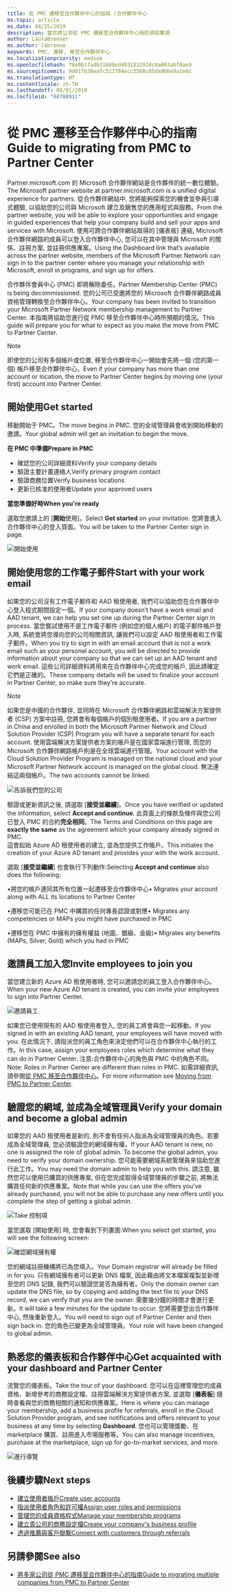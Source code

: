 ```yaml
---
title: 從 PMC 遷移至合作夥伴中心的指南 |合作夥伴中心
ms.topic: article
ms.date: 04/25/2019
description: 當您將公司從 PMC 遷移至合作夥伴中心時的須知事項
author: LauraBrenner
ms.author: labrenne
keywords: PMC, 遷移, 移至合作夥伴中心
ms.localizationpriority: medium
ms.openlocfilehash: f8e0b1fa4b31608ed4031832018c0a003abf0ae9
ms.sourcegitcommit: 9d01fb30eafc523784ecc3568c05da9bbe9a1e8c
ms.translationtype: HT
ms.contentlocale: zh-TW
ms.lasthandoff: 08/01/2019
ms.locfileid: "68708911"
---
```

# <a name="guide-to-migrating-from-pmc-to-partner-center"></a><span data-ttu-id="004f3-104">從 PMC 遷移至合作夥伴中心的指南</span><span class="sxs-lookup"><span data-stu-id="004f3-104">Guide to migrating from PMC to Partner Center</span></span>

<span data-ttu-id="004f3-105">Partner.microsoft.com 的 Microsoft 合作夥伴網站是合作夥伴的統一數位體驗。</span><span class="sxs-lookup"><span data-stu-id="004f3-105">The Microsoft partner website at partner.microsoft.com is a unified digital experience for partners.</span></span> <span data-ttu-id="004f3-106">從合作夥伴網站中, 您將能夠探索您的機會並參與引導式體驗, 以協助您的公司與 Microsoft 建立及銷售您的應用程式與服務。</span><span class="sxs-lookup"><span data-stu-id="004f3-106">From the partner website, you will be able to explore your opportunities and engage in guided experiences that help your company build and sell your apps and services with Microsoft.</span></span> <span data-ttu-id="004f3-107">使用可跨合作夥伴網站取得的 [儀表板] 連結, Microsoft 合作夥伴網路的成員可以登入合作夥伴中心, 您可以在其中管理與 Microsoft 的關係、註冊方案, 並註冊供應專案。</span><span class="sxs-lookup"><span data-stu-id="004f3-107">Using the Dashboard link that’s available across the partner website, members of the Microsoft Partner Network can sign in to the partner center where you  manage your relationship with Microsoft, enroll in programs, and sign up for offers.</span></span> 

<span data-ttu-id="004f3-108">合作夥伴會員中心 (PMC) 即將解除委任。</span><span class="sxs-lookup"><span data-stu-id="004f3-108">Partner Membership Center (PMC) is being decommissioned.</span></span> <span data-ttu-id="004f3-109">您的公司已受邀將您的 Microsoft 合作夥伴網路成員資格管理轉換至合作夥伴中心。</span><span class="sxs-lookup"><span data-stu-id="004f3-109">Your company has been invited to transition your Microsoft Partner Network membership management to Partner Center.</span></span> <span data-ttu-id="004f3-110">本指南將協助您進行從 PMC 移至合作夥伴中心時所預期的情況。</span><span class="sxs-lookup"><span data-stu-id="004f3-110">This guide will prepare you for what to expect as you make the move from PMC to Partner Center.</span></span>

>[!Note]
><span data-ttu-id="004f3-111">即使您的公司有多個帳戶或位置, 移至合作夥伴中心一開始會先將一個 (您的第一個) 帳戶移至合作夥伴中心。</span><span class="sxs-lookup"><span data-stu-id="004f3-111">Even if your company has more than one account or location, the move to Partner Center begins by moving one (your first) account into Partner Center.</span></span>

## <a name="get-started"></a><span data-ttu-id="004f3-112">開始使用</span><span class="sxs-lookup"><span data-stu-id="004f3-112">Get started</span></span>

<span data-ttu-id="004f3-113">移動開始于 PMC。</span><span class="sxs-lookup"><span data-stu-id="004f3-113">The move begins in PMC.</span></span> <span data-ttu-id="004f3-114">您的全域管理員會收到開始移動的邀請。</span><span class="sxs-lookup"><span data-stu-id="004f3-114">Your global admin will get an invitation to begin the move.</span></span> 

<span data-ttu-id="004f3-115">**在 PMC 中準備**</span><span class="sxs-lookup"><span data-stu-id="004f3-115">**Prepare in PMC**</span></span>
- <span data-ttu-id="004f3-116">確認您的公司詳細資料</span><span class="sxs-lookup"><span data-stu-id="004f3-116">Verify your company details</span></span> 
- <span data-ttu-id="004f3-117">驗證主要計畫連絡人</span><span class="sxs-lookup"><span data-stu-id="004f3-117">Verify primary program contact</span></span> 
- <span data-ttu-id="004f3-118">驗證商務位置</span><span class="sxs-lookup"><span data-stu-id="004f3-118">Verify business locations</span></span>
- <span data-ttu-id="004f3-119">更新已核准的使用者</span><span class="sxs-lookup"><span data-stu-id="004f3-119">Update your approved users</span></span>

<span data-ttu-id="004f3-120">**當您準備好時**</span><span class="sxs-lookup"><span data-stu-id="004f3-120">**When you're ready**</span></span>

<span data-ttu-id="004f3-121">選取您邀請上的 [**開始**使用]。</span><span class="sxs-lookup"><span data-stu-id="004f3-121">Select **Get started** on your invitation.</span></span> <span data-ttu-id="004f3-122">您將會進入合作夥伴中心的登入頁面。</span><span class="sxs-lookup"><span data-stu-id="004f3-122">You will be taken to the Partner Center sign in page.</span></span>

![開始使用](images/migration/getstarted.jpg)

## <a name="start-with-your-work-email"></a><span data-ttu-id="004f3-124">開始使用您的工作電子郵件</span><span class="sxs-lookup"><span data-stu-id="004f3-124">Start with your work email</span></span>

<span data-ttu-id="004f3-125">如果您的公司沒有工作電子郵件和 AAD 租使用者, 我們可以協助您在合作夥伴中心登入程式期間設定一個。</span><span class="sxs-lookup"><span data-stu-id="004f3-125">If your company doesn’t have a work email and AAD tenant, we can help you set one up during the Partner Center sign in process.</span></span> <span data-ttu-id="004f3-126">當您嘗試使用不是工作電子郵件 (例如您的個人帳戶) 的電子郵件帳戶登入時, 系統會將您導向您的公司相關資訊, 讓我們可以設定 AAD 租使用者和工作電子郵件。</span><span class="sxs-lookup"><span data-stu-id="004f3-126">When you try to sign in with an email account that is not a work email such as your personal account, you will be directed to provide information about your company so that we can set up an AAD tenant and work email.</span></span>
<span data-ttu-id="004f3-127">這些公司詳細資料將用來在合作夥伴中心完成您的帳戶, 因此請確定它們是正確的。</span><span class="sxs-lookup"><span data-stu-id="004f3-127">These company details will be used to finalize your account in Partner Center, so make sure they’re accurate.</span></span>

>[!Note]
><span data-ttu-id="004f3-128">如果您是中國的合作夥伴, 並同時在 Microsoft 合作夥伴網路和雲端解決方案提供者 (CSP) 方案中註冊, 您將會有每個帳戶的個別租使用者。</span><span class="sxs-lookup"><span data-stu-id="004f3-128">If you are a partner in China and enrolled in both the Microsoft Partner Network and Cloud Solution Provider (CSP) Program you will have a separate tenant for each account.</span></span> <span data-ttu-id="004f3-129">使用雲端解決方案提供者方案的帳戶是在國家雲端進行管理, 而您的 Microsoft 合作夥伴網路帳戶則是在全球雲端進行管理。</span><span class="sxs-lookup"><span data-stu-id="004f3-129">Your account with the Cloud Solution Provider Program is managed on the national cloud and your Microsoft Partner Network account is managed on the global cloud.</span></span> <span data-ttu-id="004f3-130">無法連結這兩個帳戶。</span><span class="sxs-lookup"><span data-stu-id="004f3-130">The two accounts cannot be linked.</span></span>

![告訴我們您的公司](images/migration/newtellusabout.png)

<span data-ttu-id="004f3-132">驗證或更新資訊之後, 請選取 [**接受並繼續**]。</span><span class="sxs-lookup"><span data-stu-id="004f3-132">Once you have verified or updated the information, select **Accept and continue**.</span></span>
<span data-ttu-id="004f3-133">此頁面上的條款及條件與您公司已登入 PMC 的合約**完全相同**。</span><span class="sxs-lookup"><span data-stu-id="004f3-133">The Terms and Conditions on this page are **exactly the same** as the agreement which your company already signed in PMC.</span></span>  
<span data-ttu-id="004f3-134">這會起始 Azure AD 租使用者的建立, 並為您提供工作帳戶。</span><span class="sxs-lookup"><span data-stu-id="004f3-134">This initiates the creation of your Azure AD tenant and provides your with the work account.</span></span>

<span data-ttu-id="004f3-135">選取 [**接受並繼續**] 也會執行下列動作:</span><span class="sxs-lookup"><span data-stu-id="004f3-135">Selecting **Accept and continue** also does the following:</span></span>

<span data-ttu-id="004f3-136">•將您的帳戶連同其所有位置一起遷移至合作夥伴中心</span><span class="sxs-lookup"><span data-stu-id="004f3-136">•   Migrates your account along with ALL its locations to Partner Center</span></span>

<span data-ttu-id="004f3-137">•遷移您可能已在 PMC 中購買的任何專長認證或對應</span><span class="sxs-lookup"><span data-stu-id="004f3-137">•   Migrates any competencies or MAPs you might have purchased in PMC</span></span>

<span data-ttu-id="004f3-138">•遷移您在 PMC 中擁有的擁有權益 (地圖、銀級、金級)</span><span class="sxs-lookup"><span data-stu-id="004f3-138">•   Migrates any benefits (MAPs, Silver, Gold) which you had in PMC</span></span>

## <a name="invite-employees-to-join-you"></a><span data-ttu-id="004f3-139">邀請員工加入您</span><span class="sxs-lookup"><span data-stu-id="004f3-139">Invite employees to join you</span></span>

<span data-ttu-id="004f3-140">當您建立新的 Azure AD 租使用者時, 您可以邀請您的員工登入合作夥伴中心。</span><span class="sxs-lookup"><span data-stu-id="004f3-140">When your new Azure AD tenant is created, you can invite your employees to sign into Partner Center.</span></span>

![邀請員工](images/migration/invite.png)


<span data-ttu-id="004f3-142">如果您已使用現有的 AAD 租使用者登入, 您的員工將會與您一起移動。</span><span class="sxs-lookup"><span data-stu-id="004f3-142">If you signed in with an existing AAD tenant, your employees will have moved with you.</span></span> <span data-ttu-id="004f3-143">在此情況下, 請指派您的員工角色來決定他們可以在合作夥伴中心執行的工作。</span><span class="sxs-lookup"><span data-stu-id="004f3-143">In this case, assign your employees roles which determine what they can do in Partner Center.</span></span> <span data-ttu-id="004f3-144">注意:合作夥伴中心的角色與 PMC 中的角色不同。</span><span class="sxs-lookup"><span data-stu-id="004f3-144">Note: Roles in Partner Center are different than roles in PMC.</span></span> <span data-ttu-id="004f3-145">如需詳細資訊, 請參閱[從 PMC 移至合作夥伴中心](move-pmc-pc-map.md)。</span><span class="sxs-lookup"><span data-stu-id="004f3-145">For more information see [Moving from PMC to Partner Center](move-pmc-pc-map.md).</span></span>

## <a name="verify-your-domain-and-become-a-global-admin"></a><span data-ttu-id="004f3-146">驗證您的網域, 並成為全域管理員</span><span class="sxs-lookup"><span data-stu-id="004f3-146">Verify your domain and become a global admin</span></span>  

<span data-ttu-id="004f3-147">如果您的 AAD 租使用者是新的, 則不會有任何人指派為全域管理員的角色。若要成為全域管理員, 您必須驗證您的網域擁有權。</span><span class="sxs-lookup"><span data-stu-id="004f3-147">If your AAD tenant is new, no one is assigned the role of global admin. To become the global admin, you need to verify your domain ownership.</span></span> <span data-ttu-id="004f3-148">您可能需要網域系統管理員來協助您進行此工作。</span><span class="sxs-lookup"><span data-stu-id="004f3-148">You may need the domain admin to help you with this.</span></span> <span data-ttu-id="004f3-149">請注意, 雖然您可以使用已購買的供應專案, 但在您完成取得全域管理員的步驟之前, 將無法購買任何新的供應專案。</span><span class="sxs-lookup"><span data-stu-id="004f3-149">Note that while you can use the offers you've already purchased, you will not be able to purchase any new offers until you complete the step of getting a global admin.</span></span> 

![Take 控制項](images/migration/takecontrol.png)

<span data-ttu-id="004f3-151">當您選取 [開始使用] 時, 您會看到下列畫面:</span><span class="sxs-lookup"><span data-stu-id="004f3-151">When you select get started, you will see the following screen:</span></span>

![確認網域擁有權](images/migration/verifytxt.png)

<span data-ttu-id="004f3-153">您的網域註冊機構將已為您填入。</span><span class="sxs-lookup"><span data-stu-id="004f3-153">Your Domain registrar will already be filled in for you.</span></span> <span data-ttu-id="004f3-154">只有網域擁有者可以更新 DNS 檔案, 因此藉由將文本檔案複製並新增至您的 DNS 記錄, 我們可以驗證您是否為擁有者。</span><span class="sxs-lookup"><span data-stu-id="004f3-154">Only the domain owner can update the DNS file, so by copying and adding the text file to your DNS record, we can verify that you are the owner.</span></span> <span data-ttu-id="004f3-155">需要幾分鐘的時間才會進行更新。</span><span class="sxs-lookup"><span data-stu-id="004f3-155">It will take a few minutes for the update to occur.</span></span> <span data-ttu-id="004f3-156">您將需要登出合作夥伴中心, 然後重新登入。</span><span class="sxs-lookup"><span data-stu-id="004f3-156">You will need to sign out of Partner Center and then sign back in.</span></span> <span data-ttu-id="004f3-157">您的角色已變更為全域管理員。</span><span class="sxs-lookup"><span data-stu-id="004f3-157">Your role will have been changed to global admin.</span></span> 


## <a name="get-acquainted-with-your-dashboard-and-partner-center"></a><span data-ttu-id="004f3-158">熟悉您的儀表板和合作夥伴中心</span><span class="sxs-lookup"><span data-stu-id="004f3-158">Get acquainted with your dashboard and Partner Center</span></span>

<span data-ttu-id="004f3-159">流覽您的儀表板。</span><span class="sxs-lookup"><span data-stu-id="004f3-159">Take the tour of your dashboard.</span></span> <span data-ttu-id="004f3-160">您可以在這裡管理您的成員資格、新增參考的商務設定檔、註冊雲端解決方案提供者方案, 並選取 [**儀表板**] 隨時查看與您的商務相關的通知和供應專案。</span><span class="sxs-lookup"><span data-stu-id="004f3-160">Here is where you can manage your membership, add a business profile for referrals, enroll in the Cloud Solution Provider program, and see notifications and offers relevant to your business at any time by selecting **Dashboard**.</span></span> <span data-ttu-id="004f3-161">您也可以管理獎勵、在 marketplace 購買、註冊進入市場服務等。</span><span class="sxs-lookup"><span data-stu-id="004f3-161">You can also manage incentives, purchase at the marketplace, sign up for go-to-market services, and more.</span></span>  

![進行導覽](images/migration/fre.png)

## <a name="next-steps"></a><span data-ttu-id="004f3-163">後續步驟</span><span class="sxs-lookup"><span data-stu-id="004f3-163">Next steps</span></span>

- [<span data-ttu-id="004f3-164">建立使用者帳戶</span><span class="sxs-lookup"><span data-stu-id="004f3-164">Create user accounts </span></span>](create-user-accounts-and-set-permissions.md)
- [<span data-ttu-id="004f3-165">指派使用者角色和許可權</span><span class="sxs-lookup"><span data-stu-id="004f3-165">Assign user roles and permissions</span></span>](permissions-overview.md)
- [<span data-ttu-id="004f3-166">管理您的成員資格程式</span><span class="sxs-lookup"><span data-stu-id="004f3-166">Manage your membership programs</span></span>](renew-mpn-offers.md)
- [<span data-ttu-id="004f3-167">建立貴公司的商務設定檔</span><span class="sxs-lookup"><span data-stu-id="004f3-167">Create your company's business profile</span></span>](create-a-marketing-profile.md)
- [<span data-ttu-id="004f3-168">透過推薦與客戶聯繫</span><span class="sxs-lookup"><span data-stu-id="004f3-168">Connect with customers through referrals</span></span>](responding-to-referrals.md)

## <a name="see-also"></a><span data-ttu-id="004f3-169">另請參閱</span><span class="sxs-lookup"><span data-stu-id="004f3-169">See also</span></span>

- [<span data-ttu-id="004f3-170">將多家公司從 PMC 遷移至合作夥伴中心的指南</span><span class="sxs-lookup"><span data-stu-id="004f3-170">Guide to migrating multiple companies from PMC to Partner Center</span></span>](move-multiple-companies.md)

